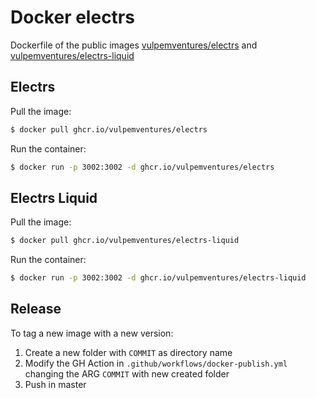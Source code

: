 # Docker electrs

Dockerfile of the public images [vulpemventures/electrs](https://hub.docker.com/r/vulpemventures/electrs) and [vulpemventures/electrs-liquid](https://hub.docker.com/r/vulpemventures/electrs-liquid)


## Electrs

Pull the image:

```bash
$ docker pull ghcr.io/vulpemventures/electrs
```

Run the container:

```bash
$ docker run -p 3002:3002 -d ghcr.io/vulpemventures/electrs
```


## Electrs Liquid
 
Pull the image:

```bash
$ docker pull ghcr.io/vulpemventures/electrs-liquid
```

Run the container:

```bash
$ docker run -p 3002:3002 -d ghcr.io/vulpemventures/electrs-liquid
```

## Release

To tag a new image with a new version:

1) Create a new folder with `COMMIT` as directory name
2) Modify the GH Action in `.github/workflows/docker-publish.yml` changing the ARG `COMMIT` with new created folder
3) Push in master
